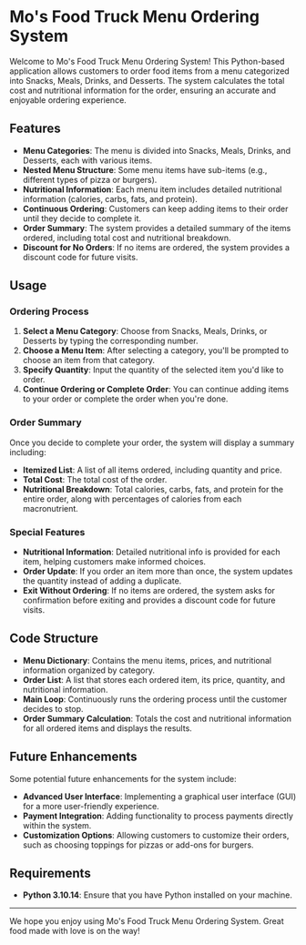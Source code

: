 # Mo's Food Truck Menu Ordering System

Welcome to Mo's Food Truck Menu Ordering System! This Python-based application allows customers to order food items from a menu categorized into Snacks, Meals, Drinks, and Desserts. The system calculates the total cost and nutritional information for the order, ensuring an accurate and enjoyable ordering experience.

## Features

- **Menu Categories**: The menu is divided into Snacks, Meals, Drinks, and Desserts, each with various items.
- **Nested Menu Structure**: Some menu items have sub-items (e.g., different types of pizza or burgers).
- **Nutritional Information**: Each menu item includes detailed nutritional information (calories, carbs, fats, and protein).
- **Continuous Ordering**: Customers can keep adding items to their order until they decide to complete it.
- **Order Summary**: The system provides a detailed summary of the items ordered, including total cost and nutritional breakdown.
- **Discount for No Orders**: If no items are ordered, the system provides a discount code for future visits.

## Usage

### Ordering Process

1. **Select a Menu Category**: Choose from Snacks, Meals, Drinks, or Desserts by typing the corresponding number.
2. **Choose a Menu Item**: After selecting a category, you'll be prompted to choose an item from that category.
3. **Specify Quantity**: Input the quantity of the selected item you'd like to order.
4. **Continue Ordering or Complete Order**: You can continue adding items to your order or complete the order when you're done.

### Order Summary

Once you decide to complete your order, the system will display a summary including:

- **Itemized List**: A list of all items ordered, including quantity and price.
- **Total Cost**: The total cost of the order.
- **Nutritional Breakdown**: Total calories, carbs, fats, and protein for the entire order, along with percentages of calories from each macronutrient.

### Special Features

- **Nutritional Information**: Detailed nutritional info is provided for each item, helping customers make informed choices.
- **Order Update**: If you order an item more than once, the system updates the quantity instead of adding a duplicate.
- **Exit Without Ordering**: If no items are ordered, the system asks for confirmation before exiting and provides a discount code for future visits.

## Code Structure

- **Menu Dictionary**: Contains the menu items, prices, and nutritional information organized by category.
- **Order List**: A list that stores each ordered item, its price, quantity, and nutritional information.
- **Main Loop**: Continuously runs the ordering process until the customer decides to stop.
- **Order Summary Calculation**: Totals the cost and nutritional information for all ordered items and displays the results.

## Future Enhancements

Some potential future enhancements for the system include:

- **Advanced User Interface**: Implementing a graphical user interface (GUI) for a more user-friendly experience.
- **Payment Integration**: Adding functionality to process payments directly within the system.
- **Customization Options**: Allowing customers to customize their orders, such as choosing toppings for pizzas or add-ons for burgers.

## Requirements

- **Python 3.10.14**: Ensure that you have Python installed on your machine.

---

We hope you enjoy using Mo's Food Truck Menu Ordering System. Great food made with love is on the way!
